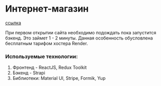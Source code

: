 #  Интернет-магазин

[ссылка](https://eccommerce-frontend.onrender.com/)

При первом открытии сайта необходимо подождать пока запустится бэкенд. Это займет 1 - 2 минуты. Данная особенность обусловлена бесплатным тарифом хостера Render.

### Используемые технологии:
1. Фронтенд - ReactJS, Redux Toolkit
2. Бэкенд - Strapi
3. Библиотеки: Material UI, Stripe, Formik, Yup

